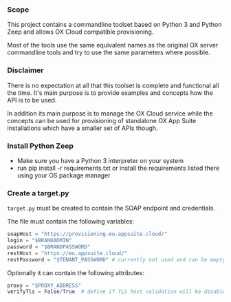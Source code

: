 ### Scope

This project contains a commandline toolset based on Python 3 and Python Zeep and allows OX Cloud compatible provisioning.

Most of the tools use the same equivalent names as the original OX server commandline tools and try to use the same parameters where possible.

### Disclaimer

There is no expectation at all that this toolset is complete and functional all the time. It's main purpose is to provide examples and concepts how the API is to be used.

In addition its main purpose is to manage the OX Cloud service while the concepts can be used for provisioning of standalone OX App Suite installations which have a smaller set of APIs though.


### Install Python Zeep

- Make sure you have a Python 3 interpreter on your system
- run pip install -r requirements.txt or install the requirements listed there using your OS package manager

### Create a target.py

`target.py` must be created to contain the SOAP endpoint and credentials.

The file must contain the following variables:

```python
soapHost = "https://provisioning.eu.appsuite.cloud/"
login = "$BRANDADMIN"
password = "$BRANDPASSWORD"
restHost = "https://eu.appsuite.cloud/"
restPassword = "$TENANT_PASSWORD" # currently not used and can be empty
```

Optionally it can contain the following attributes:

```python
proxy = "$PROXY_ADDRESS"
verifyTls = False/True  # define if TLS host validation will be disabled (per default ON)
```
